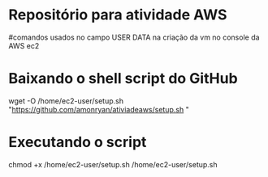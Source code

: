 # Repositório para atividade AWS

#comandos usados no campo USER DATA na criação da vm no console da AWS ec2

# Baixando o shell script do GitHub

wget -O /home/ec2-user/setup.sh "https://github.com/amonryan/ativiadeaws/setup.sh "

# Executando o script

chmod +x /home/ec2-user/setup.sh
/home/ec2-user/setup.sh 
